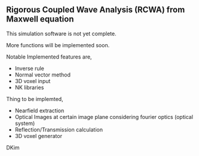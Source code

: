 ## Rigorous Coupled Wave Analysis (RCWA) from Maxwell equation

This simulation software is not yet complete. 

More functions will be implemented soon.

Notable Implemented features are,
 - Inverse rule
 - Normal vector method
 - 3D voxel input
 - NK libraries

Thing to be implemted, 
 - Nearfield extraction
 - Optical Images at certain image plane considering fourier optics (optical system)
 - Reflection/Transmission calculation
 - 3D voxel generator

DKim
